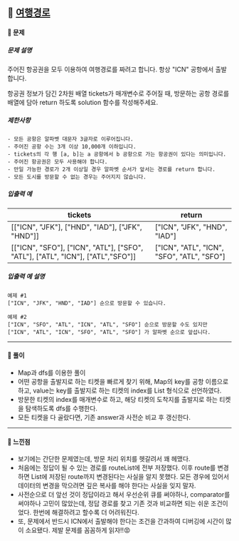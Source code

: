 ## 📖 [여행경로](https://school.programmers.co.kr/learn/courses/30/lessons/43164)
#### 📍 문제
##### 문제 설명
주어진 항공권을 모두 이용하여 여행경로를 짜려고 합니다. 항상 "ICN" 공항에서 출발합니다.

항공권 정보가 담긴 2차원 배열 tickets가 매개변수로 주어질 때, 방문하는 공항 경로를 배열에 담아 return 하도록 solution 함수를 작성해주세요.

##### 제한사항
```
- 모든 공항은 알파벳 대문자 3글자로 이루어집니다.
- 주어진 공항 수는 3개 이상 10,000개 이하입니다.
- tickets의 각 행 [a, b]는 a 공항에서 b 공항으로 가는 항공권이 있다는 의미입니다.
- 주어진 항공권은 모두 사용해야 합니다.
- 만일 가능한 경로가 2개 이상일 경우 알파벳 순서가 앞서는 경로를 return 합니다.
- 모든 도시를 방문할 수 없는 경우는 주어지지 않습니다.
```

##### 입출력 예
<table class="table">
        <thead><tr>
<th>tickets</th>
<th>return</th>
</tr>
</thead>
        <tbody><tr>
<td>[["ICN", "JFK"], ["HND", "IAD"], ["JFK", "HND"]]</td>
<td>["ICN", "JFK", "HND", "IAD"]</td>
</tr>
<tr>
<td>[["ICN", "SFO"], ["ICN", "ATL"], ["SFO", "ATL"], ["ATL", "ICN"], ["ATL","SFO"]]</td>
<td>["ICN", "ATL", "ICN", "SFO", "ATL", "SFO"]</td>
</tr>
</tbody>
      </table>

##### 입출력 예 설명
```
예제 #1
["ICN", "JFK", "HND", "IAD"] 순으로 방문할 수 있습니다.

예제 #2
["ICN", "SFO", "ATL", "ICN", "ATL", "SFO"] 순으로 방문할 수도 있지만 ["ICN", "ATL", "ICN", "SFO", "ATL", "SFO"] 가 알파벳 순으로 앞섭니다.
```

---
#### 📍 풀이
- Map과 dfs를 이용한 풀이
- 어떤 공항을 출발지로 하는 티켓을 빠르게 찾기 위해, Map의 key를 공항 이름으로하고, value는 key를 출발지로 하는 티켓의 index를 List 형식으로 선언하였다.
- 방문한 티켓의 index를 매개변수로 하고, 해당 티켓의 도착지를 출발지로 하는 티켓을 탐색하도록 dfs를 수행한다.
- 모든 티켓을 다 골랐다면, 기존 answer과 사전순 비교 후 갱신한다.
---
#### 📍 느낀점
- 보기에는 간단한 문제였는데, 방문 처리 위치를 헷갈려서 꽤 헤맸다.
- 처음에는 정답이 될 수 있는 경로를 routeList에 전부 저장했다. 이후 route를 변경하면 List에 저장된 route까지 변경된다는 사실을 알지 못했다. 모든 경우에 있어서 데이터의 변경을 막으려면 깊은 복사를 해야 한다는 사실을 잊지 말자.
- 사전순으로 더 앞선 것이 정답이라고 해서 우선순위 큐를 써야하나, comparator를 써야하나 고민이 많았는데, 정답 경로를 찾고 기존 것과 비교하면 되는 쉬운 조건이었다. 한번에 해결하려고 할수록 더 어려워진다.
- 또, 문제에서 반드시 ICN에서 출발해야 한다는 조건을 간과하여 디버깅에 시간이 많이 소요됐다. 제발 문제를 꼼꼼하게 읽자!!😡